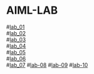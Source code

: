 # AIML-LAB
#[lab_01](https://github.com/Sony-Dodla/AIML-LAB/blob/main/AIML_Assignment_1.ipynb)\
#[lab_02](https://github.com/Sony-Dodla/AIML-LAB/blob/main/AIML_Assignment2.ipynb)\
#[lab_03](https://github.com/Sony-Dodla/AIML-LAB/blob/main/AIMLAssignment_3.ipynb)\
#[lab_04](https://github.com/Sony-Dodla/AIML-LAB/blob/main/AIML_ASSIGNMENT_4.ipynb)\
#[lab_05](https://github.com/Sony-Dodla/AIML-LAB/blob/main/AIML_Assignment_5.ipynb)\
#[lab_06](https://github.com/Sony-Dodla/AIML-LAB/blob/main/AIML_LAB_6.ipynb)\
#[lab_07](https://github.com/Sony-Dodla/AIML-LAB/blob/main/AIML_Assignment_7.ipynb)
#[lab-08](https://github.com/Sony-Dodla/AIML-LAB/blob/main/Assignment_8(AIML).ipynb)
#[lab-09](https://github.com/Sony-Dodla/AIML-LAB/blob/main/AIML_Assignment_9.ipynb)
#[lab-10](https://github.com/Sony-Dodla/AIML-LAB/blob/main/AIML_assignment_10.ipynb)
